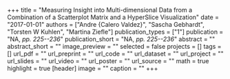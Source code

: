 +++
title = "Measuring Insight into Multi-dimensional Data from a Combination of a Scatterplot Matrix and a HyperSlice Visualization"
date = "2017-01-01"
authors = ["Andre {Calero Valdez}", "Sascha Gebhardt", "Torsten W Kuhlen", "Martina Ziefle"]
publication_types = ["1"]
publication = "NA, _pp. 225--236_"
publication_short = "NA, _pp. 225--236_"
abstract = ""
abstract_short = ""
image_preview = ""
selected = false
projects = []
tags = []
url_pdf = ""
url_preprint = ""
url_code = ""
url_dataset = ""
url_project = ""
url_slides = ""
url_video = ""
url_poster = ""
url_source = ""
math = true
highlight = true
[header]
image = ""
caption = ""
+++
